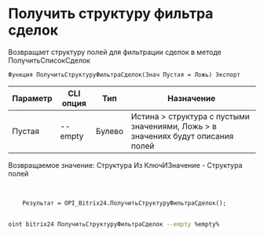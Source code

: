 ﻿---
sidebar_position: 7
---

# Получить структуру фильтра сделок
 Возвращает структуру полей для фильтрации сделок в методе ПолучитьСписокСделок



`Функция ПолучитьСтруктуруФильтраСделок(Знач Пустая = Ложь) Экспорт`

  | Параметр | CLI опция | Тип | Назначение |
  |-|-|-|-|
  | Пустая | --empty | Булево | Истина > структура с пустыми значениями, Ложь > в значениях будут описания полей |

  
  Возвращаемое значение:   Структура Из КлючИЗначение - Структура полей

<br/>




```bsl title="Пример кода"
    Результат = OPI_Bitrix24.ПолучитьСтруктуруФильтраСделок();
```



```sh title="Пример команды CLI"
    
oint bitrix24 ПолучитьСтруктуруФильтраСделок --empty %empty%

```

```json title="Результат"

```
